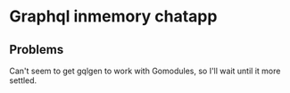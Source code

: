 # Graphql inmemory chatapp

## Problems
Can't seem to get gqlgen to work with Gomodules, so I'll wait until it more settled.
